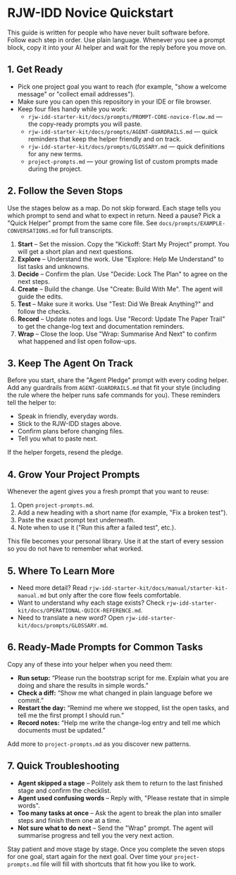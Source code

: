 # RJW-IDD Novice Quickstart

This guide is written for people who have never built software before. Follow each step in order. Use plain language. Whenever you see a prompt block, copy it into your AI helper and wait for the reply before you move on.

## 1. Get Ready
- Pick one project goal you want to reach (for example, "show a welcome message" or "collect email addresses").
- Make sure you can open this repository in your IDE or file browser.
- Keep four files handy while you work:
  - `rjw-idd-starter-kit/docs/prompts/PROMPT-CORE-novice-flow.md` — the copy-ready prompts you will paste.
  - `rjw-idd-starter-kit/docs/prompts/AGENT-GUARDRAILS.md` — quick reminders that keep the helper friendly and on track.
  - `rjw-idd-starter-kit/docs/prompts/GLOSSARY.md` — quick definitions for any new terms.
  - `project-prompts.md` — your growing list of custom prompts made during the project.

## 2. Follow the Seven Stops
Use the stages below as a map. Do not skip forward. Each stage tells you which prompt to send and what to expect in return. Need a pause? Pick a "Quick Helper" prompt from the same core file. See `docs/prompts/EXAMPLE-CONVERSATIONS.md` for full transcripts.

1. **Start** – Set the mission. Copy the "Kickoff: Start My Project" prompt. You will get a short plan and next questions.
2. **Explore** – Understand the work. Use "Explore: Help Me Understand" to list tasks and unknowns.
3. **Decide** – Confirm the plan. Use "Decide: Lock The Plan" to agree on the next steps.
4. **Create** – Build the change. Use "Create: Build With Me". The agent will guide the edits.
5. **Test** – Make sure it works. Use "Test: Did We Break Anything?" and follow the checks.
6. **Record** – Update notes and logs. Use "Record: Update The Paper Trail" to get the change-log text and documentation reminders.
7. **Wrap** – Close the loop. Use "Wrap: Summarise And Next" to confirm what happened and list open follow-ups.

## 3. Keep The Agent On Track
Before you start, share the "Agent Pledge" prompt with every coding helper. Add any guardrails from `AGENT-GUARDRAILS.md` that fit your style (including the rule where the helper runs safe commands for you). These reminders tell the helper to:
- Speak in friendly, everyday words.
- Stick to the RJW-IDD stages above.
- Confirm plans before changing files.
- Tell you what to paste next.

If the helper forgets, resend the pledge.

## 4. Grow Your Project Prompts
Whenever the agent gives you a fresh prompt that you want to reuse:
1. Open `project-prompts.md`.
2. Add a new heading with a short name (for example, "Fix a broken test").
3. Paste the exact prompt text underneath.
4. Note when to use it ("Run this after a failed test", etc.).

This file becomes your personal library. Use it at the start of every session so you do not have to remember what worked.

## 5. Where To Learn More
- Need more detail? Read `rjw-idd-starter-kit/docs/manual/starter-kit-manual.md` but only after the core flow feels comfortable.
- Want to understand why each stage exists? Check `rjw-idd-starter-kit/docs/OPERATIONAL-QUICK-REFERENCE.md`.
- Need to translate a new word? Open `rjw-idd-starter-kit/docs/prompts/GLOSSARY.md`.

## 6. Ready-Made Prompts for Common Tasks
Copy any of these into your helper when you need them:

- **Run setup:** “Please run the bootstrap script for me. Explain what you are doing and share the results in simple words.”
- **Check a diff:** “Show me what changed in plain language before we commit.”
- **Restart the day:** “Remind me where we stopped, list the open tasks, and tell me the first prompt I should run.”
- **Record notes:** “Help me write the change-log entry and tell me which documents must be updated.”

Add more to `project-prompts.md` as you discover new patterns.

## 7. Quick Troubleshooting
- **Agent skipped a stage** – Politely ask them to return to the last finished stage and confirm the checklist.
- **Agent used confusing words** – Reply with, "Please restate that in simple words".
- **Too many tasks at once** – Ask the agent to break the plan into smaller steps and finish them one at a time.
- **Not sure what to do next** – Send the "Wrap" prompt. The agent will summarise progress and tell you the very next action.

Stay patient and move stage by stage. Once you complete the seven stops for one goal, start again for the next goal. Over time your `project-prompts.md` file will fill with shortcuts that fit how you like to work.
